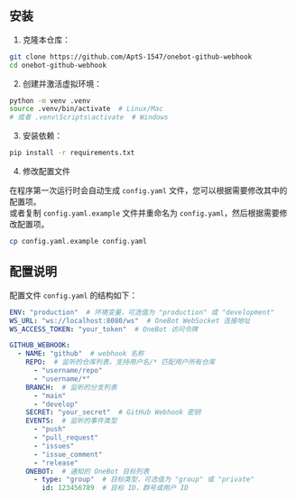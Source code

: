 
## 安装

1. 克隆本仓库：

```bash
git clone https://github.com/AptS-1547/onebot-github-webhook
cd onebot-github-webhook
```

2. 创建并激活虚拟环境：

```bash
python -m venv .venv
source .venv/bin/activate  # Linux/Mac
# 或者 .venv\Scripts\activate  # Windows
```

3. 安装依赖：

```bash
pip install -r requirements.txt
```

4. 修改配置文件

在程序第一次运行时会自动生成 `config.yaml` 文件，您可以根据需要修改其中的配置项。  
或者复制 `config.yaml.example` 文件并重命名为 `config.yaml`，然后根据需要修改配置项。

```bash
cp config.yaml.example config.yaml
```

## 配置说明

配置文件 `config.yaml` 的结构如下：

```yaml
ENV: "production"  # 环境变量，可选值为 "production" 或 "development"
WS_URL: "ws://localhost:8080/ws"  # OneBot WebSocket 连接地址
WS_ACCESS_TOKEN: "your_token"  # OneBot 访问令牌

GITHUB_WEBHOOK:
  - NAME: "github"  # webhook 名称
    REPO:  # 监听的仓库列表，支持用户名/* 匹配用户所有仓库
      - "username/repo"
      - "username/*"
    BRANCH:  # 监听的分支列表
      - "main"
      - "develop"
    SECRET: "your_secret"  # GitHub Webhook 密钥
    EVENTS:  # 监听的事件类型
      - "push"
      - "pull_request"
      - "issues"
      - "issue_comment"
      - "release"
    ONEBOT:  # 通知的 OneBot 目标列表
      - type: "group"  # 目标类型，可选值为 "group" 或 "private"
        id: 123456789  # 目标 ID，群号或用户 ID
```
